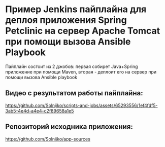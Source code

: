 # Пример Jenkins пайплайна для деплоя приложения Spring Petclinic на сервер Apache Tomcat при помощи вызова Ansible Playbook
Пайплайн состоит из 2 джобов: первая собирет Java+Spring приложение при помощи Maven, вторая - деплоит его на сервер при помощи вызова Ansible playbook

## Видео с результатом работы пайплайна:
https://github.com/Solnijko/scripts-and-jobs/assets/65293556/1ef4fdf5-3ab5-4e4d-a4e4-c2f89658a1e5
## Репозиторий исходника приложения: 
https://github.com/Solnijko/app-sources
